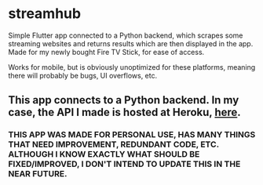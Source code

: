 # streamhub

Simple Flutter app connected to a Python backend, which scrapes some streaming websites and returns results which are then displayed in the app.
Made for my newly bought Fire TV Stick, for ease of access.

Works for mobile, but is obviously unoptimized for these platforms, meaning there will probably be bugs, UI overflows, etc.

## This app connects to a Python backend. In my case, the API I made is hosted at Heroku, <a href="https://hub-stream.herokuapp.com/api">here</a>.

### THIS APP WAS MADE FOR PERSONAL USE, HAS MANY THINGS THAT NEED IMPROVEMENT, REDUNDANT CODE, ETC. ALTHOUGH I KNOW EXACTLY   WHAT SHOULD BE FIXED/IMPROVED, I DON'T INTEND TO UPDATE THIS IN THE NEAR FUTURE.